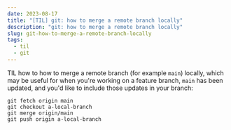 ```yaml
---
date: 2023-08-17
title: "[TIL] git: how to merge a remote branch locally"
description: "git: how to merge a remote branch locally"
slug: git-how-to-merge-a-remote-branch-locally
tags:
  - til
  - git
---
```


TIL how to how to merge a remote branch (for example `main`) locally, which may
be useful for when you're working on a feature branch, `main` has been updated,
and you'd like to include those updates in your branch:

```
git fetch origin main
git checkout a-local-branch
git merge origin/main
git push origin a-local-branch
```
